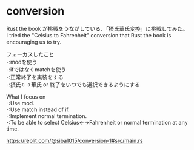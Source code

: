 # conversion

Rust the book が挑戦をうながしている、「摂氏華氏変換」に挑戦してみた。  
I tried the "Celsius to Fahrenheit" conversion that Rust the book is encouraging us to try.  

フォーカスしたこと  
  -:modを使う  
  -:ifではなくmatchを使う  
  -:正常終了を実装をする  
  -:摂氏←→華氏 or 終了をいつでも選択できるようにする  

What I focus on  
  -:Use mod.  
  -:Use match instead of if.  
  -:Implement normal termination.  
  -:To be able to select Celsius←→Fahrenheit or normal termination at any time.  

https://replit.com/@siba1015/conversion-1#src/main.rs
